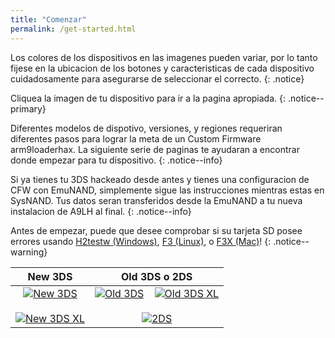 ```yaml
---
title: "Comenzar"
permalink: /get-started.html
---
```


Los colores de los dispositivos en las imagenes pueden variar, por lo tanto fijese en la ubicacion de los botones y caracteristicas de cada dispositivo cuidadosamente para asegurarse de seleccionar el correcto.
{: .notice}

Cliquea la imagen de tu dispositivo para ir a la pagina apropiada.
{: .notice--primary}

Diferentes modelos de dispotivo, versiones, y regiones requeriran diferentes pasos para lograr la meta de un Custom Firmware arm9loaderhax. La siguiente serie de paginas te ayudaran a encontrar donde empezar para tu dispositivo.
{: .notice--info}

Si ya tienes tu 3DS hackeado desde antes y tienes una configuracion de CFW con EmuNAND, simplemente sigue las instrucciones mientras estas en SysNAND. Tus datos seran transferidos desde la EmuNAND a tu nueva instalacion de A9LH al final.
{: .notice--info}

Antes de empezar,  puede que desee comprobar si su tarjeta SD posee errores usando [H2testw (Windows)](h2testw-(windows)), [F3 (Linux)](f3-(linux)), o [F3X (Mac)](f3x-(mac))!
{: .notice--warning}

| New 3DS | Old 3DS o 2DS |
|:-:|:-:|
| [![New 3DS](images/new3ds.png)](get-started-(new-3ds)) <br><br> [![New 3DS XL](images/new3dsxl.png)](get-started-(new-3ds)) | [![Old 3DS](images/old3ds.png)](get-started-(old-3ds)) &nbsp;&nbsp; [![Old 3DS XL](images/old3dsxl.png)](get-started-(old-3ds)) <br><br> [![2DS](images/2ds.png)](get-started-(old-3ds)) | 
